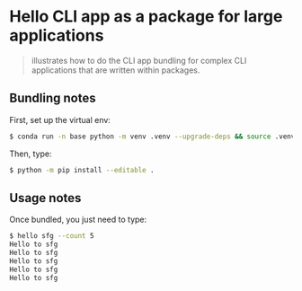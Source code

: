 # Hello CLI app as a package for large applications
> illustrates how to do the CLI app bundling for complex CLI applications that are written within packages.

## Bundling notes

First, set up the virtual env:

```bash
$ conda run -n base python -m venv .venv --upgrade-deps && source .venv/bin/activat
```

Then, type:

```bash
$ python -m pip install --editable .
```

## Usage notes

Once bundled, you just need to type:

```bash
$ hello sfg --count 5
Hello to sfg
Hello to sfg
Hello to sfg
Hello to sfg
Hello to sfg
```
